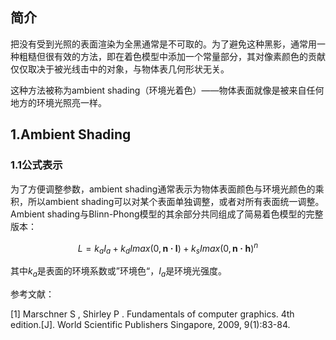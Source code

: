 ## 简介

把没有受到光照的表面渲染为全黑通常是不可取的。为了避免这种黑影，通常用一种粗糙但很有效的方法，即在着色模型中添加一个常量部分，其对像素颜色的贡献仅仅取决于被光线击中的对象，与物体表几何形状无关。

这种方法被称为ambient shading（环境光着色）——物体表面就像是被来自任何地方的环境光照亮一样。

## 1.Ambient Shading

### 1.1公式表示

为了方便调整参数，ambient shading通常表示为物体表面颜色与环境光颜色的乘积，所以ambient shading可以对某个表面单独调整，或者对所有表面统一调整。Ambient shading与Blinn-Phong模型的其余部分共同组成了简易着色模型的完整版本：

$$L=k_aI_a+k_dImax(0, \pmb{n·l})+k_sImax(0, \pmb{n·h})^n  \tag{1}$$

其中$k_a$是表面的环境系数或”环境色“，$I_a$是环境光强度。



参考文献：

[1] Marschner S ,  Shirley P . Fundamentals of computer graphics. 4th edition.[J]. World Scientific Publishers Singapore, 2009, 9(1):83-84.